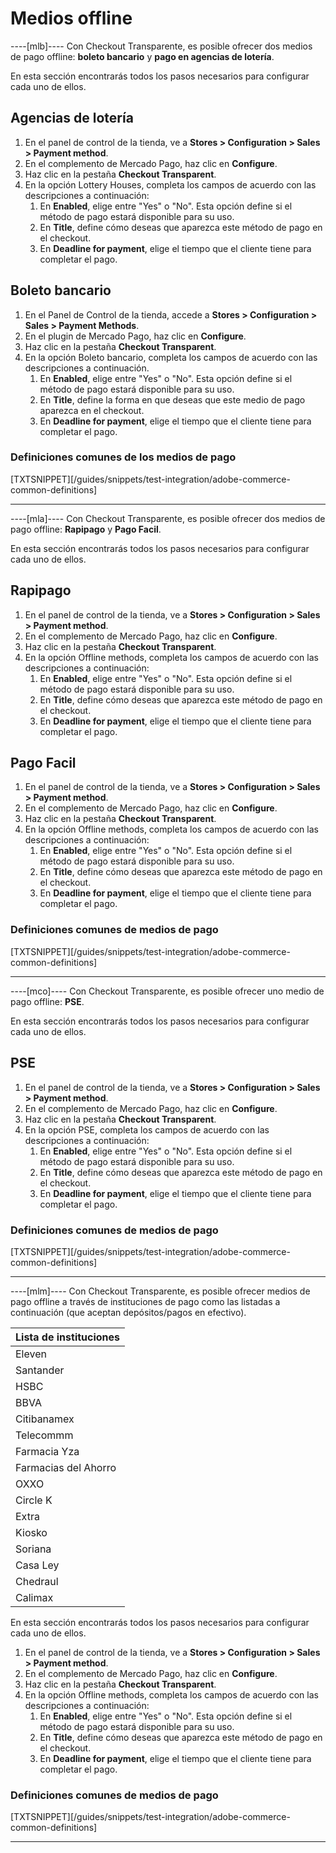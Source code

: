 # Medios offline

----[mlb]----
Con Checkout Transparente, es posible ofrecer dos medios de pago offline: **boleto bancario** y **pago en agencias de lotería**.

En esta sección encontrarás todos los pasos necesarios para configurar cada uno de ellos.

## Agencias de lotería

1. En el panel de control de la tienda, ve a **Stores > Configuration > Sales > Payment method**.
2. En el complemento de Mercado Pago, haz clic en **Configure**.
3. Haz clic en la pestaña **Checkout Transparent**.
4. En la opción Lottery Houses, completa los campos de acuerdo con las descripciones a continuación:
    1. En **Enabled**, elige entre "Yes" o "No". Esta opción define si el método de pago estará disponible para su uso.
    2. En **Title**, define cómo deseas que aparezca este método de pago en el checkout.
    3. En **Deadline for payment**, elige el tiempo que el cliente tiene para completar el pago.

## Boleto bancario

1. En el Panel de Control de la tienda, accede a **Stores > Configuration > Sales > Payment Methods**.
2. En el plugin de Mercado Pago, haz clic en **Configure**.
3. Haz clic en la pestaña **Checkout Transparent**.
4. En la opción Boleto bancario, completa los campos de acuerdo con las descripciones a continuación.
    1. En **Enabled**, elige entre "Yes" o "No". Esta opción define si el método de pago estará disponible para su uso.
    2. En **Title**, define la forma en que deseas que este medio de pago aparezca en el checkout.
    3. En **Deadline for payment**, elige el tiempo que el cliente tiene para completar el pago.

### Definiciones comunes de los medios de pago

[TXTSNIPPET][/guides/snippets/test-integration/adobe-commerce-common-definitions]

------------
----[mla]----
Con Checkout Transparente, es posible ofrecer dos medios de pago offline: **Rapipago** y **Pago Facil**.

En esta sección encontrarás todos los pasos necesarios para configurar cada uno de ellos.

## Rapipago

1. En el panel de control de la tienda, ve a **Stores > Configuration > Sales > Payment method**.
2. En el complemento de Mercado Pago, haz clic en **Configure**.
3. Haz clic en la pestaña **Checkout Transparent**.
4. En la opción Offline methods, completa los campos de acuerdo con las descripciones a continuación:
    1. En **Enabled**, elige entre "Yes" o "No". Esta opción define si el método de pago estará disponible para su uso.
    2. En **Title**, define cómo deseas que aparezca este método de pago en el checkout.
    3. En **Deadline for payment**, elige el tiempo que el cliente tiene para completar el pago.

## Pago Facil

1. En el panel de control de la tienda, ve a **Stores > Configuration > Sales > Payment method**.
2. En el complemento de Mercado Pago, haz clic en **Configure**.
3. Haz clic en la pestaña **Checkout Transparent**.
4. En la opción Offline methods, completa los campos de acuerdo con las descripciones a continuación:
    1. En **Enabled**, elige entre "Yes" o "No". Esta opción define si el método de pago estará disponible para su uso.
    2. En **Title**, define cómo deseas que aparezca este método de pago en el checkout.
    3. En **Deadline for payment**, elige el tiempo que el cliente tiene para completar el pago.

### Definiciones comunes de medios de pago

[TXTSNIPPET][/guides/snippets/test-integration/adobe-commerce-common-definitions]

------------
----[mco]----
Con Checkout Transparente, es posible ofrecer uno medio de pago offline: **PSE**.

En esta sección encontrarás todos los pasos necesarios para configurar cada uno de ellos.

## PSE

1. En el panel de control de la tienda, ve a **Stores > Configuration > Sales > Payment method**.
2. En el complemento de Mercado Pago, haz clic en **Configure**.
3. Haz clic en la pestaña **Checkout Transparent**.
4. En la opción PSE, completa los campos de acuerdo con las descripciones a continuación:
    1. En **Enabled**, elige entre "Yes" o "No". Esta opción define si el método de pago estará disponible para su uso.
    2. En **Title**, define cómo deseas que aparezca este método de pago en el checkout.
    3. En **Deadline for payment**, elige el tiempo que el cliente tiene para completar el pago.

### Definiciones comunes de medios de pago

[TXTSNIPPET][/guides/snippets/test-integration/adobe-commerce-common-definitions]

------------
----[mlm]----
Con Checkout Transparente, es posible ofrecer medios de pago offline a través de instituciones de pago como las listadas a continuación (que aceptan depósitos/pagos en efectivo).

| Lista de instituciones |
| --- |
| Eleven |
| Santander |
| HSBC |
| BBVA |
| Citibanamex |
| Telecommm |
| Farmacia Yza |
| Farmacias del Ahorro |
| OXXO |
| Circle K |
| Extra |
| Kiosko |
| Soriana |
| Casa Ley |
| Chedraul |
| Calimax |

En esta sección encontrarás todos los pasos necesarios para configurar cada uno de ellos.

1. En el panel de control de la tienda, ve a **Stores > Configuration > Sales > Payment method**.
2. En el complemento de Mercado Pago, haz clic en **Configure**.
3. Haz clic en la pestaña **Checkout Transparent**.
4. En la opción Offline methods, completa los campos de acuerdo con las descripciones a continuación:
    1. En **Enabled**, elige entre "Yes" o "No". Esta opción define si el método de pago estará disponible para su uso.
    2. En **Title**, define cómo deseas que aparezca este método de pago en el checkout.
    3. En **Deadline for payment**, elige el tiempo que el cliente tiene para completar el pago.

### Definiciones comunes de medios de pago

[TXTSNIPPET][/guides/snippets/test-integration/adobe-commerce-common-definitions]

------------
